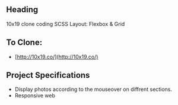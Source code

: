 ## Heading

10x19 clone coding
SCSS Layout: Flexbox & Grid

## To Clone:

- [http://10x19.co/](http://10x19.co/)

## Project Specifications

- Display photos according to the mouseover on diffrent sections.
- Responsive web
